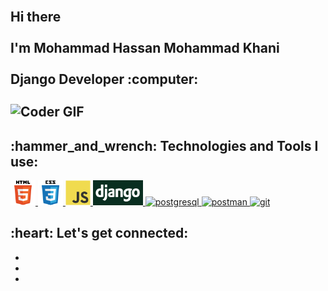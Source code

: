 <h2 align="left">
    <abc>
     <br>Hi there<br>
     <br> I'm Mohammad Hassan Mohammad Khani<br>
     <br> Django Developer :computer:<br>
     <br>
       <img align="center" src="https://media.giphy.com/media/SWoSkN6DxTszqIKEqv/giphy.gif" alt="Coder GIF" width="500">
    </abc>
   </h2>
   <h2 align="left">:hammer_and_wrench: Technologies and Tools I use:</h2>
   <p align="left">
       <a href="https://www.w3.org/html/" target="_blank"> <img src="https://raw.githubusercontent.com/devicons/devicon/master/icons/html5/html5-original-wordmark.svg" alt="html5" width="40" height="40"/> </a>
       <a href="https://www.w3schools.com/css/" target="_blank"> <img src="https://raw.githubusercontent.com/devicons/devicon/master/icons/css3/css3-original-wordmark.svg" alt="css3" width="40" height="40"/> </a>
   <a href="https://developer.mozilla.org/en-US/docs/Web/JavaScript" target="_blank"> <img src="https://raw.githubusercontent.com/devicons/devicon/master/icons/javascript/javascript-original.svg" alt="javascript" width="40" height="40"/> </a>
       <a href="https://www.djangoproject.com" target="_blank"> <img src="https://raw.githubusercontent.com/pyhp2017/pyhp2017/main/0_zwm6LgCEadPeVdnA.png" alt="django" width="80" height="40"/> </a>
        <a href="https://www.postgresql.org/" target="_blank"> <img src="https://upload.wikimedia.org/wikipedia/commons/thumb/2/29/Postgresql_elephant.svg/1200px-Postgresql_elephant.svg.png" alt="postgresql" width="40" height="40"/> </a>
   <a href="https://www.postman.com/" target="_blank"> <img src="https://www.vectorlogo.zone/logos/getpostman/getpostman-icon.svg" alt="postman" width="40" height="40"/> </a>
   <a href="https://git-scm.com/" target="_blank"> <img src="https://www.vectorlogo.zone/logos/git-scm/git-scm-icon.svg" alt="git" width="40" height="40"/> </a>
    
   
   </p>
   
<h2 align="left">:heart: Let's get connected:</h2>
   

   
<ul class="row social-link no-margin">
    <li><a href="https://t.me/MHMK2002" target="_blank"><i class="fab fa-telegram"></i></a></li>
    <li><a href="www.linkedin.com/in/hasan-khani-791b5a24b" target="_blank"><i class="fab fa-linkedin-in"></i></a></li>
    <li><a href="https://github.com/MHMK2002" target="_blank"><i class="fab fa-github"></i></a></li>
</ul>

   
